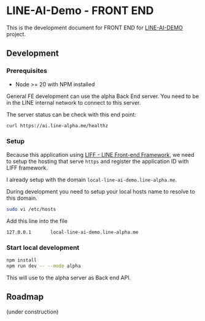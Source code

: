 # LINE-AI-Demo - FRONT END

This is the development document for FRONT END for [LINE-AI-DEMO](/README.md) project.

## Development

### Prerequisites

- Node >= 20 with NPM installed

General FE development can use the alpha Back End server. You need to be in the LINE internal network to connect to this server.

The server status can be check with this end point:

```bash
curl https://ai.line-alpha.me/healthz
```

### Setup

Because this application using [LIFF - LINE Front-end Framework](https://developers.line.biz/en/docs/liff/overview/), we need to setup the hosting that serve `https` and register the application ID with LIFF framework.

I already setup with the domain `local-line-ai-demo.line-alpha.me`.

During development you need to setup your local hosts name to resolve to this domain.

```bash
sudo vi /etc/hosts
```

Add this line into the file

```
127.0.0.1       local-line-ai-demo.line-alpha.me
```

### Start local development

```bash
npm install
npm run dev -- --mode alpha
```

This will use to the alpha server as Back end API.

## Roadmap

(under construction)
